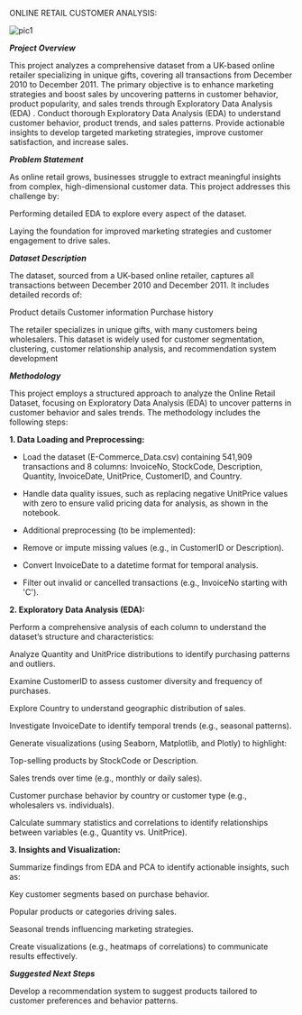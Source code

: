 ONLINE RETAIL CUSTOMER ANALYSIS:

![pic1](https://github.com/user-attachments/assets/af365629-5fc7-412e-9d30-8e0b38eb2c19)

***Project Overview***

This project analyzes a comprehensive dataset from a UK-based online retailer specializing in unique gifts, covering all transactions from December 2010 to December 2011. The primary objective is to enhance marketing strategies and boost sales by uncovering patterns in customer behavior, product popularity, and sales trends through Exploratory Data Analysis (EDA) .
Conduct thorough Exploratory Data Analysis (EDA) to understand customer behavior, product trends, and sales patterns.
Provide actionable insights to develop targeted marketing strategies, improve customer satisfaction, and increase sales.

***Problem Statement***

As online retail grows, businesses struggle to extract meaningful insights from complex, high-dimensional customer data. This project addresses this challenge by:

Performing detailed EDA to explore every aspect of the dataset.

Laying the foundation for improved marketing strategies and customer engagement to drive sales.


***Dataset Description***

The dataset, sourced from a UK-based online retailer, captures all transactions between December 2010 and December 2011. It includes detailed records of:

Product details
Customer information
Purchase history

The retailer specializes in unique gifts, with many customers being wholesalers. This dataset is widely used for customer segmentation, clustering, customer relationship analysis, and recommendation system development


***Methodology***

This project employs a structured approach to analyze the Online Retail Dataset, focusing on Exploratory Data Analysis (EDA) to uncover patterns in customer behavior and sales trends. The methodology includes the following steps:

**1. Data Loading and Preprocessing:**


- Load the dataset (E-Commerce_Data.csv) containing 541,909 transactions and 8 columns: InvoiceNo, StockCode, Description, Quantity, InvoiceDate, UnitPrice, CustomerID, and Country.

- Handle data quality issues, such as replacing negative UnitPrice values with zero to ensure valid pricing data for analysis, as shown in the notebook.
- Additional preprocessing (to be implemented):

- Remove or impute missing values (e.g., in CustomerID or Description).

- Convert InvoiceDate to a datetime format for temporal analysis.

- Filter out invalid or cancelled transactions (e.g., InvoiceNo starting with 'C').


**2. Exploratory Data Analysis (EDA):**


Perform a comprehensive analysis of each column to understand the dataset’s structure and characteristics:

Analyze Quantity and UnitPrice distributions to identify purchasing patterns and outliers.

Examine CustomerID to assess customer diversity and frequency of purchases.

Explore Country to understand geographic distribution of sales.

Investigate InvoiceDate to identify temporal trends (e.g., seasonal patterns).

Generate visualizations (using Seaborn, Matplotlib, and Plotly) to highlight:

Top-selling products by StockCode or Description.

Sales trends over time (e.g., monthly or daily sales).

Customer purchase behavior by country or customer type (e.g., wholesalers vs. individuals).

Calculate summary statistics and correlations to identify relationships between variables (e.g., Quantity vs. UnitPrice).


**3. Insights and Visualization:**

Summarize findings from EDA and PCA to identify actionable insights, such as:

Key customer segments based on purchase behavior.

Popular products or categories driving sales.

Seasonal trends influencing marketing strategies.

Create visualizations (e.g.,  heatmaps of correlations) to communicate results effectively.


***Suggested Next Steps***

Develop a recommendation system to suggest products tailored to customer preferences and behavior patterns.
